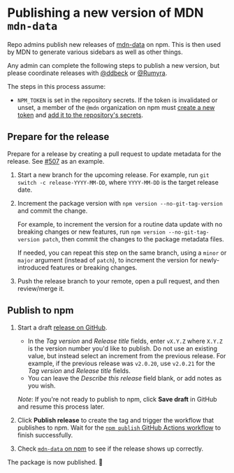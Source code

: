 # Publishing a new version of MDN `mdn-data`

Repo admins publish new releases of [mdn-data](https://www.npmjs.com/package/mdn-data) on npm. This is then used by MDN to generate various sidebars as well as other things.

Any admin can complete the following steps to publish a new version, but please coordinate releases with [@ddbeck](https://github.com/ddbeck) or [@Rumyra](https://github.com/Rumyra).

The steps in this process assume:

- `NPM_TOKEN` is set in the repository secrets. If the token is invalidated or unset, a member of the `@mdn` organization on npm must [create a new token](https://docs.npmjs.com/creating-and-viewing-authentication-tokens) and [add it to the repository's secrets](https://docs.github.com/en/actions/configuring-and-managing-workflows/creating-and-storing-encrypted-secrets#creating-encrypted-secrets-for-a-repository).

## Prepare for the release

Prepare for a release by creating a pull request to update metadata for the release. See [#507](https://github.com/mdn/data/pull/507) as an example.

1. Start a new branch for the upcoming release. For example, run `git switch -c release-YYYY-MM-DD`, where `YYYY-MM-DD` is the target release date.

2. Increment the package version with `npm version --no-git-tag-version` and commit the change.

   For example, to increment the version for a routine data update with no breaking changes or new features, run `npm version --no-git-tag-version patch`, then commit the changes to the package metadata files.

   If needed, you can repeat this step on the same branch, using a `minor` or `major` argument (instead of `patch`), to increment the version for newly-introduced features or breaking changes.

3. Push the release branch to your remote, open a pull request, and then review/merge it.

## Publish to npm

1. Start a draft [release on GitHub](https://github.com/mdn/data/releases).

   - In the _Tag version_ and _Release title_ fields, enter `vX.Y.Z` where `X.Y.Z` is the version number you'd like to publish. Do not use an existing value, but instead
     select an increment from the previous release. For example, if the previous release
     was `v2.0.20`, use `v2.0.21` for the _Tag version_ and _Release title_ fields.
   - You can leave the _Describe this release_ field blank, or add notes as you wish.

   _Note_: If you're not ready to publish to npm, click **Save draft** in GitHub and resume this process later.

2. Click **Publish release** to create the tag and trigger the workflow that publishes to npm. Wait for the [`npm publish` GitHub Actions workflow](https://github.com/mdn/data/actions/workflows/npm-publish.yml) to finish successfully.

3. Check [`mdn-data` on npm](https://www.npmjs.com/package/mdn-data) to see if the release shows up correctly.

The package is now published. 🎉
